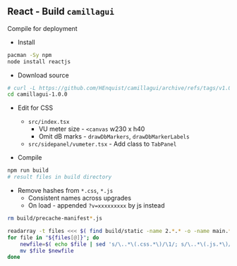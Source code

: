 React - Build `camillagui`
---

Compile for deployment

- Install
```sh
pacman -Sy npm
node install reactjs
```

- Download source
```sh
# curl -L https://github.com/HEnquist/camillagui/archive/refs/tags/v1.0.0.tar.gz | bsdtar xf -
cd camillagui-1.0.0
```

- Edit for CSS
	- `src/index.tsx`
		- VU meter size - `<canvas` w230 x h40
		- Omit dB marks - `drawDbMarkers`, `drawDbMarkerLabels`
	- `src/sidepanel/vumeter.tsx` - Add class to `TabPanel`

- Compile
```sh
npm run build
# result files in build directory
```

- Remove hashes from `*.css`, `*.js`
	- Consistent names across upgrades
	- On load - appended `?v=xxxxxxxxx` by js instead
```sh
rm build/precache-manifest*.js

readarray -t files <<< $( find build/static -name 2.*.* -o -name main.*.* )
for file in "${files[@]}"; do
	newfile=$( echo $file | sed 's/\..*\(.css.*\)/\1/; s/\..*\(.js.*\)/\1/' )
	mv $file $newfile
done
```
